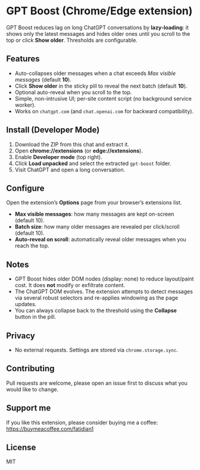 # GPT Boost (Chrome/Edge extension)

GPT Boost reduces lag on long ChatGPT conversations by **lazy-loading**: it shows only the latest messages and hides older ones until you scroll to the top or click **Show older**. Thresholds are configurable.

## Features
- Auto-collapses older messages when a chat exceeds *Max visible messages* (default **10**).
- Click **Show older** in the sticky pill to reveal the next batch (default **10**).
- Optional auto-reveal when you scroll to the top.
- Simple, non-intrusive UI; per-site content script (no background service worker).
- Works on `chatgpt.com` (and `chat.openai.com` for backward compatibility).

## Install (Developer Mode)
1. Download the ZIP from this chat and extract it.
2. Open **chrome://extensions** (or **edge://extensions**).
3. Enable **Developer mode** (top right).
4. Click **Load unpacked** and select the extracted `gpt-boost` folder.
5. Visit ChatGPT and open a long conversation.

## Configure
Open the extension’s **Options** page from your browser’s extensions list.
- **Max visible messages**: how many messages are kept on-screen (default 10).
- **Batch size**: how many older messages are revealed per click/scroll (default 10).
- **Auto-reveal on scroll**: automatically reveal older messages when you reach the top.

## Notes
- GPT Boost hides older DOM nodes (display: none) to reduce layout/paint cost. It does **not** modify or exfiltrate content.
- The ChatGPT DOM evolves. The extension attempts to detect messages via several robust selectors and re-applies windowing as the page updates.
- You can always collapse back to the threshold using the **Collapse** button in the pill.

## Privacy
- No external requests. Settings are stored via `chrome.storage.sync`.

## Contributing
Pull requests are welcome, please open an issue first to discuss what you would like to change.

## Support me
If you like this extension, please consider buying me a coffee: https://buymeacoffee.com/fatidian1

## License
MIT
